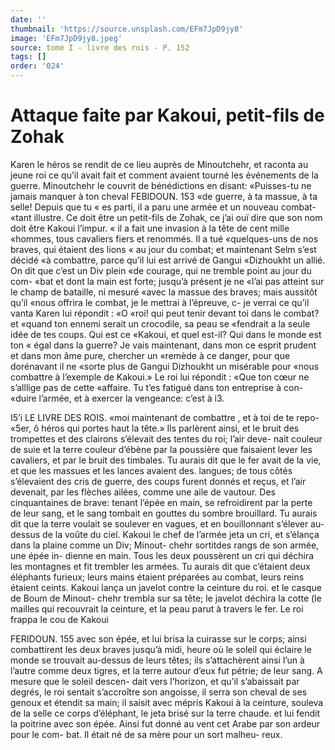 ```yaml
---
date: ''
thumbnail: 'https://source.unsplash.com/EFm7JpD9jy8'
image: 'EFm7JpD9jy8.jpeg'
source: tome I - livre des rois - P. 152
tags: []
order: '024'
---
```


# Attaque faite par Kakoui, petit-fils de Zohak

Karen le héros se rendit de ce lieu auprès de Minoutchehr, et raconta au jeune roi ce qu’il avait fait et comment avaient tourné les événements de la guerre. Minoutchehr le couvrit de bénédictions en disant: «Puisses-tu ne jamais manquer à ton cheval
FEBIDOUN. 153 «de guerre, à ta massue, à ta selle! Depuis que tu
« es parti, il a paru une armée et un nouveau combat-
«tant illustre. Ce doit être un petit-fils de Zohak, ce j’ai ouï dire que son nom doit être Kakoui l’impur.
« il a fait une invasion à la tête de cent mille «hommes, tous cavaliers fiers et renommés. Il a tué «quelques-uns de nos braves, qui étaient des lions « au jour du combat; et maintenant Selm s’est décidé
«à combattre, parce qu’il lui est arrivé de Gangui
«Dizhoukht un allié. On dit que c’est un Div plein
«de courage, qui ne tremble point au jour du com- «bat et dont la main est forte; jusqu’à présent je ne
«l’ai pas atteint sur le champ de bataille, ni mesuré «avec la massue des braves; mais aussitôt qu’il «nous offrira le combat, je le mettrai à l’épreuve,
c- je verrai ce qu’il vanta Karen lui répondit : «O
«roi! qui peut tenir devant toi dans le combat? et «quand ton ennemi serait un crocodile, sa peau se «fendrait a la seule idée de tes coups. Qui est ce «Kakoui, et quel est-il? Qui dans le monde est ton « égal dans la guerre? Je vais maintenant, dans mon ce esprit prudent et dans mon âme pure, chercher un «remède à ce danger, pour que dorénavant il ne «sorte plus de Gangui Dizhoukht un misérable pour «nous combattre à l’exemple de Kakoui.» Le roi lui répondit : «Que ton cœur ne s’alllige pas de cette «affaire. Tu t’es fatigué dans ton entreprise à con-
«duire l’armée, et à exercer la vengeance: c’est à
i3.

I5’i LE LIVRE DES ROIS.
«moi maintenant de combattre , et à toi de te repo- «5er, ô héros qui portes haut la tête.»
Ils parlèrent ainsi, et le bruit des trompettes et des clairons s’élevait des tentes du roi; l’air deve-
nait couleur de suie et la terre couleur d’ébène par
la poussière que faisaient lever les cavaliers, et par le bruit des timbales. Tu aurais dit que le fer avait de la vie, et que les massues et les lances avaient des. langues; de tous côtés s’élevaient des cris de
guerre, des coups furent donnés et reçus, et l’air devenait, par les flèches ailées, comme une aile de vautour. Des cinquantaines de brave: tenant l’épée
en main, se refroidirent par la perte de leur sang, et le sang tombait en gouttes du sombre brouillard. Tu aurais dit que la terre voulait se soulever en vagues, et en bouillonnant s’élever au-dessus de la
voûte du ciel. Kakoui le chef de l’armée jeta un cri,
et s’élança dans la plaine comme un Div; Minout-
chehr sortitdes rangs de son armée, une épée in- dienne en main. Tous les deux poussèrent un cri qui déchira les montagnes et fit trembler les armées.
Tu aurais dit que c’étaient deux éléphants furieux;
leurs mains étaient préparées au combat, leurs reins étaient ceints. Kakoui lança un javelot contre la ceinture du roi. et le casque de Boum de Minout- chehr trembla sur sa tête; le javelot déchira la cotte
(le mailles qui recouvrait la ceinture, et la peau parut à travers le fer. Le roi frappa le cou de Kakoui

FERIDOUN. 155 avec son épée, et lui brisa la cuirasse sur le corps;
ainsi combattirent les deux braves jusqu’à midi, heure où le soleil qui éclaire le monde se trouvait au-dessus de leurs têtes; ils s’attachèrent ainsi l’un à l’autre
comme deux tigres, et la terre autour d’eux fut pétrie; de leur sang. A mesure que le soleil descen- dait vers l’horizon, et qu’il s’abaissait par degrés,
le roi sentait s’accroître son angoisse, il serra son cheval de ses genoux et étendit sa main; il saisit avec mépris Kakoui à la ceinture, souleva de la selle ce corps d’éléphant, le jeta brisé sur la terre chaude.
et lui fendit la poitrine avec son épée. Ainsi fut donné au vent cet Arabe par son ardeur pour le com- bat. Il était né de sa mère pour un sort malheu- reux.
